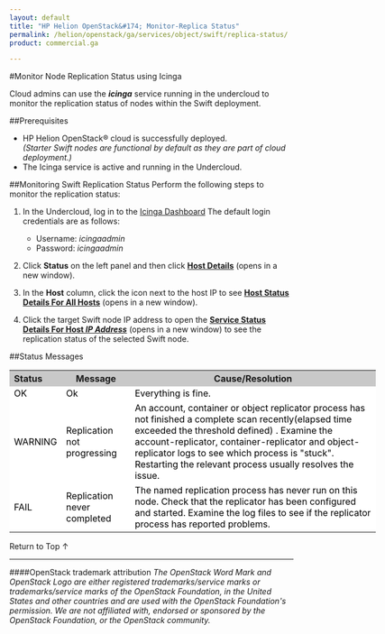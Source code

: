 ```yaml
---
layout: default
title: "HP Helion OpenStack&#174; Monitor-Replica Status"
permalink: /helion/openstack/ga/services/object/swift/replica-status/
product: commercial.ga

---
```

<!--UNDER REVISION-->

<script>

function PageRefresh {
onLoad="window.refresh"
}

PageRefresh();

</script>

<!--
<p style="font-size: small;"> <a href="/helion/openstack/ga/services/object/overview/">&#9664; PREV</a> | <a href="/helion/openstack/services/overview/">&#9650; UP</a> | <a href=" /helion/openstack/ga/services/swift/deployment/"> NEXT &#9654</a> </p>-->


#Monitor Node Replication Status using Icinga

Cloud admins can use the ***icinga*** service running in the undercloud to monitor the replication status of nodes within the Swift deployment. 

##Prerequisites

* HP Helion OpenStack&#174; cloud is successfully deployed.<br>*(Starter Swift nodes are functional by default as they are part of cloud deployment.)*
* The Icinga service is active and running in the Undercloud.


##Monitoring Swift Replication Status
Perform the following steps to monitor the replication status:

1. In the Undercloud, log in to the [Icinga Dashboard](http://<Undercloud_IP>/icinga/) The default login credentials are as follows:
	* Username: *icingaadmin*
	* Password: *icingaadmin* 

2. Click **Status** on the left panel and then click <a href="javascript:window.open('/content/documentation/media/icinga_host-details.png','_blank','toolbar=no,menubar=no,resizable=yes,scrollbars=yes')"><b>Host Details</b></a> (opens in a new window).

3. In the **Host** column, click the icon next to the host IP to see <a href="javascript:window.open('/content/documentation/media/swift_icinga_view-details.png','_blank','toolbar=no,menubar=no,resizable=yes,scrollbars=yes')"><b>Host Status Details For All Hosts</b></a> (opens in a new window).

4. Click the target Swift node IP address to open the <a href="javascript:window.open('/content/documentation/media/icinga_host-details.png','_blank','toolbar=no,menubar=no,resizable=yes,scrollbars=yes')"><b>Service Status Details For Host <i>IP Address</i></b></a> (opens in a new window) to see the replication status of the selected Swift node.

##Status Messages

<table style="text-align: left; vertical-align: top; width:650px;">
<tr style="background-color: #C8C8C8;">
	<th>Status</th>
	<th><center>Message</center></th>
    <th><center>Cause/Resolution</center></th>
</tr>
<tr style="background-color: white; color: black;">
	<td>OK</td>
	<td>Ok</td>
    <td>Everything is fine.</td>
</tr>
<tr style="background-color: white; color: black;">
	<td>WARNING </td>
	<td>Replication not progressing</td>
    <td>An account, container or object replicator process has not finished a complete scan recently(elapsed time exceeded the threshold defined) . Examine the account-replicator, container-replicator and object-replicator logs to see which process is "stuck". Restarting the relevant process usually resolves the issue.</td>
</tr>
</tr>
<tr style="background-color: white; color: black;">
	<td>FAIL </td>
	<td>Replication never completed</td>
    <td> The named replication process has never run on this node. Check that the replicator has been configured and started. Examine the log files to see if the replicator process has reported problems.</td>
</tr>
<!-- <tr style="background-color: white; color: black;">
	<td>UNKNOWN</td>
	<td>Not Applicable</td>
    <td>N/A</td></tr> If it won't appear, why include it?-->
</table>

<a href="#top" style="padding:14px 0px 14px 0px; text-decoration: none;"> Return to Top &#8593; </a>

----
####OpenStack trademark attribution
*The OpenStack Word Mark and OpenStack Logo are either registered trademarks/service marks or trademarks/service marks of the OpenStack Foundation, in the United States and other countries and are used with the OpenStack Foundation's permission. We are not affiliated with, endorsed or sponsored by the OpenStack Foundation, or the OpenStack community.*